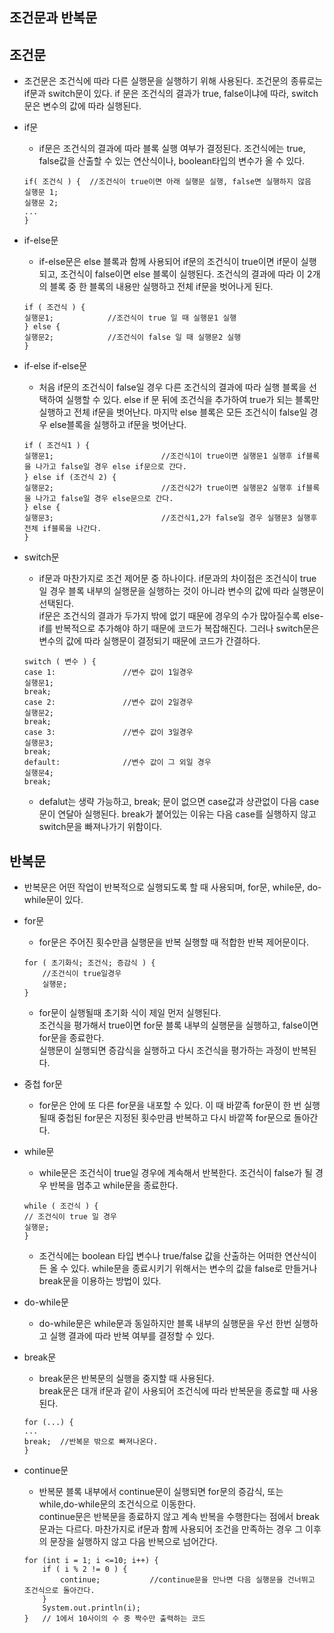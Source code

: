 ## 조건문과 반복문

## 조건문

* 조건문은 조건식에 따라 다른 실행문을 실행하기 위해 사용된다. 조건문의 종류로는 if문과 switch문이 있다.
if 문은 조건식의 결과가 true, false이냐에 따라, switch문은 변수의 값에 따라 실행된다.

* if문
    * if문은 조건식의 결과에 따라 블록 실행 여부가 결정된다. 조건식에는 true, false값을 산출할 수 있는 연산식이나, boolean타입의 변수가 올 수 있다.   
    ````
  if( 조건식 ) {  //조건식이 true이면 아래 실행문 실행, false면 실행하지 않음
  실행문 1;
  실행문 2;
  ...
  }
  ````
 * if-else문
 
    * if-else문은 else 블록과 함께 사용되어 if문의 조건식이 true이면 if문이 실행되고, 조건식이 false이면 else 블록이 실행된다.
     조건식의 결과에 따라 이 2개의 블록 중 한 블록의 내용만 실행하고 전체 if문을 벗어나게 된다. 
     ````
   if ( 조건식 ) {
   실행문1;            //조건식이 true 일 때 실행문1 실행
   } else {
   실행문2;            //조건식이 false 일 때 실행문2 실행
   }
   ````
 * if-else if-else문
 
    * 처음 if문의 조건식이 false일 경우 다른 조건식의 결과에 따라 실행 블록을 선택하여 실행할 수 있다. else if 문 뒤에 조건식을 추가하여 true가 되는 블록만 실행하고 전체 if문을 벗어난다.
    마지막 else 블록은 모든 조건식이 false일 경우 else블록을 실행하고 if문을 벗어난다.
    ```` 
   if ( 조건식1 ) {
   실행문1;                        //조건식1이 true이면 실행문1 실행후 if블록을 나가고 false일 경우 else if문으로 간다.
   } else if (조건식 2) {
   실행문2;                        //조건식2가 true이면 실행문2 실행후 if블록을 나가고 false일 경우 else문으로 간다.
   } else {
   실행문3;                        //조건식1,2가 false일 경우 실행문3 실행후 전체 if블록을 나간다.
   }
    ````   
   
* switch문
    * if문과 마찬가지로 조건 제어문 중 하나이다. if문과의 차이점은 조건식이 true일 경우 블록 내부의 실행문을 실행하는 것이 아니라 변수의 값에 따라 실행문이 선택된다.       
    if문은 조건식의 결과가 두가지 밖에 없기 때문에 경우의 수가 많아질수록 else-if를 반복적으로 추가해야 하기 때문에 코드가 복잡해진다. 그러나 switch문은 변수의 값에 따라 실행문이 결정되기 때문에 코드가 간결하다.
    ````
  switch ( 변수 ) {
  case 1:               //변수 값이 1일경우
    실행문1;
    break;
  case 2:               //변수 값이 2일경우
    실행문2;
    break;
  case 3:               //변수 값이 3일경우
    실행문3;
    break;
  default:              //변수 값이 그 외일 경우
    실행문4;
    break;
  ````
  * defalut는 생략 가능하고, break; 문이 없으면 case값과 상관없이 다음 case문이 연달아 실행된다.
  break가 붙어있는 이유는 다음 case를 실행하지 않고 switch문을 빠져나가기 위함이다.
  
## 반복문

* 반복문은 어떤 작업이 반복적으로 실행되도록 할 때 사용되며, for문, while문, do-while문이 있다.

* for문
    * for문은 주어진 횟수만큼 실행문을 반복 실행할 때 적합한 반복 제어문이다.
    ````
  for ( 초기화식; 조건식; 증감식 ) {
        //조건식이 true일경우
        실행문;
  }
  ````
    * for문이 실행될때 초기화 식이 제일 먼저 실행된다.     
    조건식을 평가해서 true이면 for문 블록 내부의 실행문을 실행하고, false이면 for문을 종료한다.     
    실행문이 실행되면 증감식을 실행하고 다시 조건식을 평가하는 과정이 반복된다.
   
* 중첩 for문
    * for문은 안에 또 다른 for문을 내포할 수 있다. 이 때 바깥족 for문이 한 번 실행 될때 중첩된 for문은 지정된 횟수만큼 반복하고 다시 바깥쪽 for문으로 돌아간다.
    
* while문
    * while문은 조건식이 true일 경우에 계속해서 반복한다. 조건식이 false가 될 경우 반복을 멈추고 while문을 종료한다.
    ````
  while ( 조건식 ) {
  // 조건식이 true 일 경우
  실행문;
  }
  ````
    * 조건식에는 boolean 타입 변수나 true/false 값을 산출하는 어떠한 연산식이든 올 수 있다. while문을 종료시키기 위해서는 변수의 값을 false로 만들거나 break문을 이용하는 방법이 있다.
    
* do-while문
    * do-while문은 while문과 동일하지만 블록 내부의 실행문을 우선 한번 실행하고 실행 결과에 따라 반복 여부를 결정할 수 있다.

* break문
    * break문은 반복문의 실행을 중지할 때 사용된다.      
    break문은 대개 if문과 같이 사용되어 조건식에 따라 반복문을 종료할 때 사용된다.
    ```` 
  for (...) {
    ...
    break;  //반복문 밖으로 빠져나온다.
  }
  ````
* continue문
    * 반복문 블록 내부에서 continue문이 실행되면 for문의 증감식, 또는 while,do-while문의 조건식으로 이동한다.    
    continue문은 반복문을 종료하지 않고 계속 반복을 수행한다는 점에서 break문과는 다르다. 마찬가지로 if문과 함께 사용되어 조건을 만족하는 경우 그 이후의 문장을 실행하지 않고 다음 반복으로 넘어간다.
    ````
  for (int i = 1; i <=10; i++) {
        if ( i % 2 != 0 ) {
            continue;           //continue문을 만나면 다음 실행문을 건너뛰고 조건식으로 돌아간다.
        }
        System.out.println(i);
  }   // 1에서 10사이의 수 중 짝수만 출력하는 코드
  ````
  
     
     